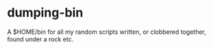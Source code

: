 # dumping-bin
A $HOME/bin for all my random scripts written, or clobbered together, found under a rock etc.
